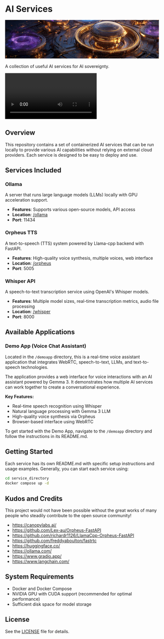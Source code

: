 # AI Services

![Background](background.png)

A collection of useful AI services for AI sovereignty.

![Video](video.mp4)

## Overview

This repository contains a set of containerized AI services that can be run locally to provide various AI capabilities without relying on external cloud providers. Each service is designed to be easy to deploy and use.

## Services Included

### Ollama

A server that runs large language models (LLMs) locally with GPU acceleration support.

- **Features**: Supports various open-source models, API access
- **Location**: [/ollama](./ollama)
- **Port**: 11434

### Orpheus TTS

A text-to-speech (TTS) system powered by Llama-cpp backend with FastAPI.

- **Features**: High-quality voice synthesis, multiple voices, web interface
- **Location**: [/orpheus](./orpheus)
- **Port**: 5005

### Whisper API

A speech-to-text transcription service using OpenAI's Whisper models.

- **Features**: Multiple model sizes, real-time transcription metrics, audio file processing
- **Location**: [/whisper](./whisper)
- **Port**: 8000

## Available Applications

### Demo App (Voice Chat Assistant)

Located in the `/demoapp` directory, this is a real-time voice assistant application that integrates WebRTC, speech-to-text, LLMs, and text-to-speech technologies.

The application provides a web interface for voice interactions with an AI assistant powered by Gemma 3. It demonstrates how multiple AI services can work together to create a conversational experience.

**Key Features:**
- Real-time speech recognition using Whisper
- Natural language processing with Gemma 3 LLM
- High-quality voice synthesis via Orpheus
- Browser-based interface using WebRTC

To get started with the Demo App, navigate to the `/demoapp` directory and follow the instructions in its README.md.

## Getting Started

Each service has its own README.md with specific setup instructions and usage examples. Generally, you can start each service using:

```bash
cd service_directory
docker compose up -d
```

## Kudos and Credits

This project would not have been possible without the great works of many people who steadily contribute to the open source community!

- https://canopylabs.ai/
- https://github.com/Lex-au/Orpheus-FastAPI
- https://github.com/richardr1126/LlamaCpp-Orpheus-FastAPI
- https://github.com/freddyaboulton/fastrtc
- https://huggingface.co/
- https://ollama.com/
- https://www.gradio.app/
- https://www.langchain.com/

## System Requirements

- Docker and Docker Compose
- NVIDIA GPU with CUDA support (recommended for optimal performance)
- Sufficient disk space for model storage

## License

See the [LICENSE](./LICENSE) file for details.
